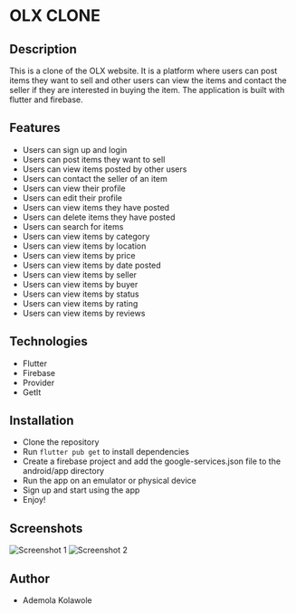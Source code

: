 # OLX CLONE 
## Description
This is a clone of the OLX website. It is a platform where users can post items they want to sell and other users can view the items and contact the seller if they are interested in buying the item. The application is built with flutter and firebase.

## Features
- Users can sign up and login
- Users can post items they want to sell
- Users can view items posted by other users
- Users can contact the seller of an item
- Users can view their profile
- Users can edit their profile
- Users can view items they have posted
- Users can delete items they have posted
- Users can search for items
- Users can view items by category
- Users can view items by location
- Users can view items by price
- Users can view items by date posted
- Users can view items by seller
- Users can view items by buyer
- Users can view items by status
- Users can view items by rating
- Users can view items by reviews


## Technologies
- Flutter
- Firebase
- Provider
- GetIt

## Installation
- Clone the repository
- Run `flutter pub get` to install dependencies
- Create a firebase project and add the google-services.json file to the android/app directory
- Run the app on an emulator or physical device
- Sign up and start using the app
- Enjoy!

## Screenshots
![Screenshot 1](https://github.com/demola234/olx/screenshots/screenshot1.png)
![Screenshot 2](https://github.com/demola234/olx/screenshots/screenshot2.png)

## Author
- Ademola Kolawole
